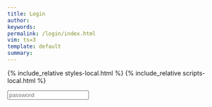```yaml
---
title: Login
author: 
keywords: 
permalink: /login/index.html
vim: ts=3
template: default
summary: 
---
```


{% include_relative styles-local.html %}
{% include_relative scripts-local.html %}


<input type="password" id="password" placeholder="password">


